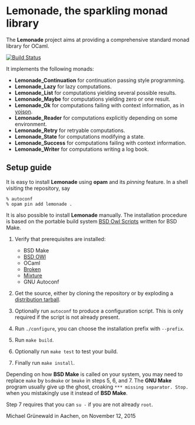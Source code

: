 # Lemonade, the sparkling monad library

The **Lemonade** project aims at providing a comprehensive standard
monad library for OCaml.

[![Build Status](https://travis-ci.org/michipili/lemonade.svg?branch=master)](https://travis-ci.org/michipili/lemonade?branch=master)

It implements the following monads:

- **Lemonade_Continuation** for continuation passing style programming.
- **Lemonade_Lazy** for lazy computations.
- **Lemonade_List** for computations yielding several possible results.
- **Lemonade_Maybe** for computations yielding zero or one result.
- **Lemonade_Ok** for computations failing with context information,
  as in [yojson][yojson-home].
- **Lemonade_Reader** for computations explicitly depending on some environment.
- **Lemonade_Retry** for retryable computations.
- **Lemonade_State** for computations modifying a state.
- **Lemonade_Success** for computations failing with context information.
- **Lemonade_Writer** for computations writing a log book.


## Setup guide

It is easy to install **Lemonade** using **opam** and its *pinning*
feature.  In a shell visiting the repository, say

```console
% autoconf
% opam pin add lemonade .
```

It is also possible to install **Lemonade** manually.
The installation procedure is based on the portable build system
[BSD Owl Scripts][bsdowl-home] written for BSD Make.

1. Verify that prerequisites are installed:
   - BSD Make
   - [BSD OWl][bsdowl-install]
   - OCaml
   - [Broken][broken-home]
   - [Mixture][mixture-home]
   - GNU Autoconf

2. Get the source, either by cloning the repository or by exploding a
   [distribution tarball](releases).

3. Optionally run `autoconf` to produce a configuration script. This
   is only required if the script is not already present.

4. Run `./configure`, you can choose the installation prefix with
   `--prefix`.

5. Run `make build`.

6. Optionally run `make test` to test your build.

7. Finally run `make install`.

Depending on how **BSD Make** is called on your system, you may need to
replace `make` by `bsdmake` or `bmake` in steps 5, 6, and 7.
The **GNU Make** program usually give up the ghost, croaking
`*** missing separator. Stop.` when you mistakingly use it instead of
**BSD Make**.

Step 7 requires that you can `su -` if you are not already `root`.


Michael Grünewald in Aachen, on November 12, 2015

  [licence-url]:        http://www.cecill.info/licences/Licence_CeCILL-B_V1-en.html
  [licence-en]:         COPYING
  [licence-fr]:         COPYING-FR
  [bsdowl-home]:        https://github.com/michipili/bsdowl
  [bsdowl-install]:     https://github.com/michipili/bsdowl/wiki/Install
  [broken-home]:        https://github.com/michipili/broken
  [mixture-home]:       https://github.com/michipili/mixture
  [yojson-home]:        https://github.com/mjambon/yojson
